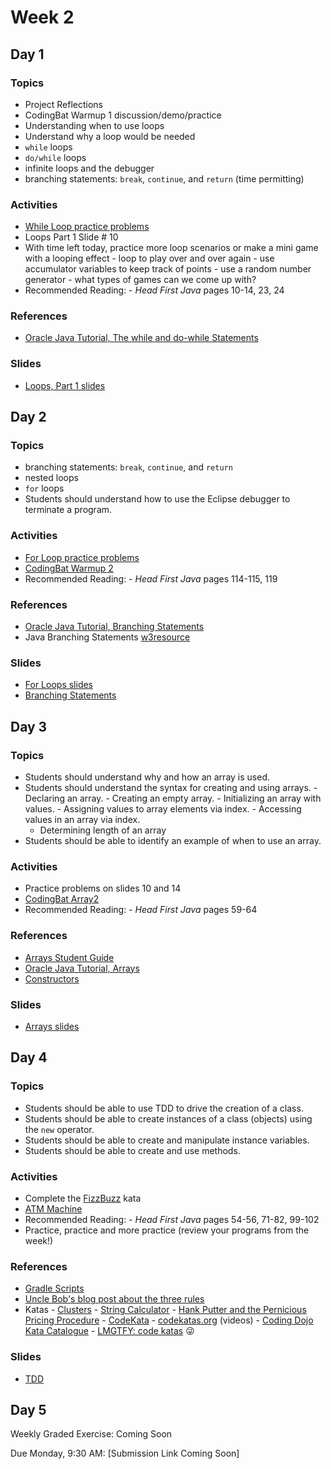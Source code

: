 # Week 2

## Day 1

### Topics

*   Project Reflections
*   CodingBat Warmup 1 discussion/demo/practice
*   Understanding when to use loops
*   Understand why a loop would be needed
*   `while` loops
*   `do/while` loops
*   infinite loops and the debugger
*   branching statements: `break`, `continue`, and `return` (time permitting)

### Activities

*   [While Loop practice problems](https://wecancodeit.github.io/java-exercises/fundamentals-practice-problems/while-loops/)
*   Loops Part 1 Slide # 10
*   With time left today, practice more loop scenarios or make a mini game with a looping effect - loop to play over and over again - use accumulator variables to keep track of points - use a random number generator - what types of games can we come up with?
*   Recommended Reading: - _Head First Java_ pages 10-14, 23, 24

### References

*   [Oracle Java Tutorial, The while and do-while Statements](https://docs.oracle.com/javase/tutorial/java/nutsandbolts/while.html)

### Slides

*   [Loops, Part 1 slides](https://wecancodeit.github.io/java-slides/fundamentals/loops-01/)

## Day 2

### Topics

*   branching statements: `break`, `continue`, and `return`
*   nested loops
*   `for` loops
*   Students should understand how to use the Eclipse debugger to terminate a program.

### Activities

*   [For Loop practice problems](https://wecancodeit.github.io/java-exercises/fundamentals-practice-problems/for-loops/)
*   [CodingBat Warmup 2](http://codingbat.com/java)
*   Recommended Reading: - _Head First Java_ pages 114-115, 119

### References

*   [Oracle Java Tutorial, Branching Statements](https://docs.oracle.com/javase/tutorial/java/nutsandbolts/branch.html)
*   Java Branching Statements [w3resource](http://www.w3resource.com/java-tutorial/java-branching-statements.php)

### Slides

*   [For Loops slides](https://wecancodeit.github.io/java-slides/fundamentals/for-loops/)
*   [Branching Statements](https://wecancodeit.github.io/java-slides/fundamentals/branching-statements/)

## Day 3

### Topics

*   Students should understand why and how an array is used.
*   Students should understand the syntax for creating and using arrays. - Declaring an array. - Creating an empty array. - Initializing an array with values. - Assigning values to array elements via index. - Accessing values in an array via index.
    *   Determining length of an array
*   Students should be able to identify an example of when to use an array.

### Activities

*   Practice problems on slides 10 and 14
*   [CodingBat Array2](http://codingbat.com/java)
*   Recommended Reading: - _Head First Java_ pages 59-64

### References

*   [Arrays Student Guide](https://wecancodeit.github.io/java-resources/fundamentals/arrays/)
*   [Oracle Java Tutorial, Arrays](https://docs.oracle.com/javase/tutorial/java/nutsandbolts/arrays.html)
*   [Constructors](https://wecancodeit.github.io/java-slides/objects/constructors/)

### Slides

*   [Arrays slides](https://wecancodeit.github.io/java-slides/fundamentals/arrays/)

## Day 4

### Topics

*   Students should be able to use TDD to drive the creation of a class.
*   Students should be able to create instances of a class (objects) using the `new` operator.
*   Students should be able to create and manipulate instance variables.
*   Students should be able to create and use methods.

### Activities

*   Complete the [FizzBuzz](https://wecancodeit.github.io/java-exercises/fundamentals-practice-problems/fizz-buzz) kata
*   [ATM Machine](https://wecancodeit.github.io/java-exercises/atm/)
*   Recommended Reading: - _Head First Java_ pages 54-56, 71-82, 99-102
*   Practice, practice and more practice (review your programs from the week!)

### References

*   [Gradle Scripts](https://github.com/WeCanCodeIT/gradle-scripts)
*   [Uncle Bob's blog post about the three rules](http://butunclebob.com/ArticleS.UncleBob.TheThreeRulesOfTdd)
*   Katas - [Clusters](https://wecancodeit.github.io/kata/beginner/clusters/) - [String Calculator](https://wecancodeit.github.io/kata/beginner/string-calculator/) - [Hank Putter and the Pernicious Pricing Procedure](https://wecancodeit.github.io/kata/hank-putter/) - [CodeKata](http://codekata.com/) - [codekatas.org](http://www.codekatas.org/) (videos) - [Coding Dojo Kata Catalogue](http://codingdojo.org/KataCatalogue/) - [LMGTFY: code katas](http://lmgtfy.com/?q=code+katas) :stuck_out_tongue_winking_eye:

### Slides

*   [TDD](https://wecancodeit.github.io/java-slides/testing/tdd-intro/#/)

## Day 5

Weekly Graded Exercise: Coming Soon

Due Monday, 9:30 AM: [Submission Link Coming Soon]
